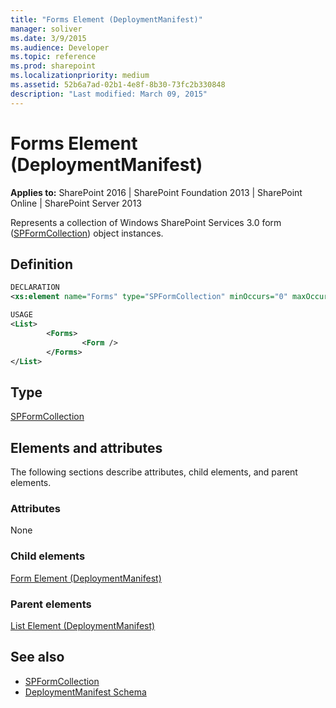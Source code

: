 ```yaml
---
title: "Forms Element (DeploymentManifest)"
manager: soliver
ms.date: 3/9/2015
ms.audience: Developer
ms.topic: reference
ms.prod: sharepoint
ms.localizationpriority: medium
ms.assetid: 52b6a7ad-02b1-4e8f-8b30-73fc2b330848
description: "Last modified: March 09, 2015"
---
```


# Forms Element (DeploymentManifest)

**Applies to:** SharePoint 2016 | SharePoint Foundation 2013 | SharePoint Online | SharePoint Server 2013 
  
Represents a collection of Windows SharePoint Services 3.0 form ([SPFormCollection](https://msdn.microsoft.com/library/Microsoft.SharePoint.SPFormCollection.aspx)) object instances. 

## Definition

```XML
DECLARATION
<xs:element name="Forms" type="SPFormCollection" minOccurs="0" maxOccurs="1" />

USAGE
<List>
        <Forms>
                <Form />
        </Forms>
</List>

```

## Type

[SPFormCollection](https://msdn.microsoft.com/library/Microsoft.SharePoint.SPFormCollection.aspx)
  
## Elements and attributes

The following sections describe attributes, child elements, and parent elements.

### Attributes

None
   
### Child elements

[Form Element (DeploymentManifest)](form-element-deploymentmanifest.md)
   
### Parent elements

[List Element (DeploymentManifest)](list-element-deploymentmanifest.md)
   
## See also

- [SPFormCollection](https://msdn.microsoft.com/library/Microsoft.SharePoint.SPFormCollection.aspx)
- [DeploymentManifest Schema](deploymentmanifest-schema.md)

